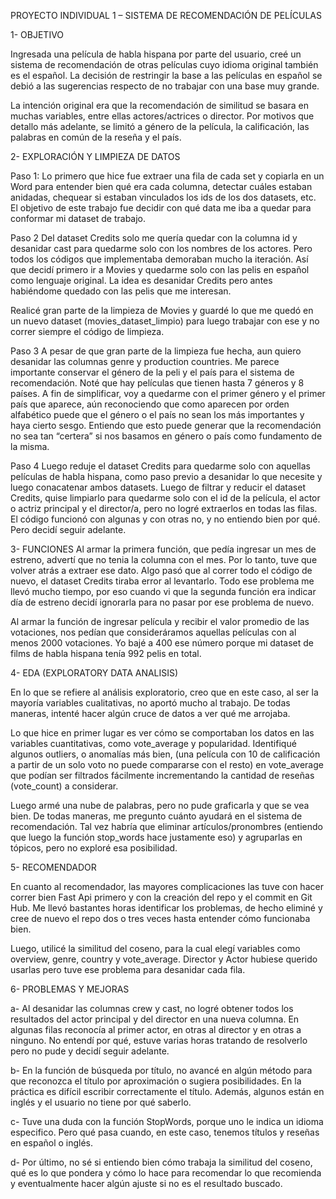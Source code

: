 PROYECTO INDIVIDUAL 1 – SISTEMA DE RECOMENDACIÓN DE PELÍCULAS

1- OBJETIVO
 
Ingresada una película de habla hispana por parte del usuario, creé un sistema de recomendación de otras películas cuyo idioma original también es el español. La decisión de restringir la base a las películas en español se debió a las sugerencias respecto de no trabajar con una base muy grande. 

La intención original era que la recomendación de similitud se basara en muchas variables, entre ellas actores/actrices o director. Por motivos que detallo más adelante, se limitó a género de la película, la calificación, las palabras en común de la reseña y el país.


2- EXPLORACIÓN Y LIMPIEZA DE DATOS

Paso 1:
Lo primero que hice fue extraer una fila de cada set y copiarla en un Word para entender bien qué era cada columna, detectar cuáles estaban anidadas, chequear si estaban vinculados los ids de los dos datasets, etc. El objetivo de este trabajo fue decidir con qué data me iba a quedar para conformar mi dataset de trabajo. 

Paso 2
Del dataset Credits solo me quería quedar con la columna id y desanidar cast para quedarme solo con los nombres de los actores. Pero todos los códigos que implementaba demoraban mucho la iteración. Así que decidí primero ir a Movies y quedarme solo con las pelis en español como lenguaje original. La idea es desanidar Credits pero antes habiéndome quedado con las pelis que me interesan.

Realicé gran parte de la limpieza de Movies y guardé lo que me quedó en un nuevo dataset (movies_dataset_limpio) para luego trabajar con ese y no correr siempre el código de limpieza.

Paso 3
A pesar de que gran parte de la limpieza fue hecha, aun quiero desanidar las columnas genre y production countries. Me parece importante conservar el género de la peli y el país para el sistema de recomendación. Noté que hay películas que tienen hasta 7 géneros y 8 países. A fin de simplificar, voy a quedarme con el primer género y el primer país que aparece, aún reconociendo que como aparecen por orden alfabético puede que el género o el país no sean los más importantes y haya cierto sesgo. Entiendo que esto puede generar que la recomendación no sea tan “certera” si nos basamos en género o país como fundamento de la misma. 

Paso 4
Luego reduje el dataset Credits para quedarme solo con aquellas películas de habla hispana, como paso previo a desanidar lo que necesite y luego conacatenar ambos datasets. 
Luego de filtrar y reducir el dataset Credits, quise limpiarlo para quedarme solo con el id de la película, el actor o actriz principal y el director/a, pero no logré extraerlos en todas las filas. El código funcionó con algunas y con otras no, y no entiendo bien por qué. Pero decidí seguir adelante.

3- FUNCIONES
Al armar la primera función, que pedía ingresar un mes de estreno, advertí que no tenia la columna con el mes. Por lo tanto, tuve que volver atrás a extraer ese dato. Algo pasó que al correr todo el código de nuevo, el dataset Credits tiraba error al levantarlo. Todo ese problema me llevó mucho tiempo, por eso cuando vi que la segunda función era indicar día de estreno decidí ignorarla para no pasar por ese problema de nuevo. 

Al armar la función de ingresar película y recibir el valor promedio de las votaciones, nos pedían que consideráramos aquellas películas con al menos 2000 votaciones. Yo bajé a 400 ese número porque mi dataset de films de habla hispana tenía 992 pelis en total.



4- EDA (EXPLORATORY DATA ANALISIS)

En lo que se refiere al análisis exploratorio, creo que en este caso, al ser la mayoría variables cualitativas, no aportó mucho al trabajo. De todas maneras, intenté hacer algún cruce de datos a ver qué me arrojaba. 

Lo que hice en primer lugar es ver cómo se comportaban los datos en las variables cuantitativas, como vote_average y popularidad. Identifiqué algunos outliers, o anomalías más bien, (una película con 10 de calificación a partir de un solo voto no puede compararse con el resto) en vote_average que podían ser filtrados fácilmente incrementando la cantidad de reseñas (vote_count) a considerar.

Luego armé una nube de palabras, pero no pude graficarla y que se vea bien. De todas maneras, me pregunto cuánto ayudará en el sistema de recomendación. Tal vez habría que eliminar artículos/pronombres (entiendo que luego la función stop_words hace justamente eso) y agruparlas en tópicos, pero no exploré esa posibilidad.


5- RECOMENDADOR

En cuanto al recomendador, las mayores complicaciones las tuve con hacer correr bien Fast Api primero y con la creación del repo y el commit en Git Hub. Me llevó bastantes horas identificar los problemas, de hecho eliminé y cree de nuevo el repo dos o tres veces hasta entender cómo funcionaba bien.

Luego, utilicé la similitud del coseno, para la cual elegí variables como overview, genre, country y vote_average. Director y Actor hubiese querido usarlas pero tuve ese problema para desanidar cada fila.

6- PROBLEMAS Y MEJORAS

a-	Al desanidar las columnas crew y cast, no logré obtener todos los resultados del actor principal y del director en una nueva columna. En algunas filas reconocía al primer actor, en otras al director y en otras a ninguno. No entendí por qué, estuve varias horas tratando de resolverlo pero no pude y decidí seguir adelante.

b-	En la función de búsqueda por título, no avancé en algún método para que reconozca el título por aproximación o sugiera posibilidades. En la práctica es difícil escribir correctamente el título. Además, algunos están en inglés y el usuario no tiene por qué saberlo.

c- Tuve una duda con la función StopWords, porque uno le indica un idioma especifico. Pero qué pasa cuando, en este caso, tenemos títulos y reseñas en español o inglés. 

d- Por último, no sé si entiendo bien cómo trabaja la similitud del coseno, qué es lo que pondera y cómo lo hace para recomendar lo que recomienda y eventualmente hacer algún ajuste si no es el resultado buscado.
